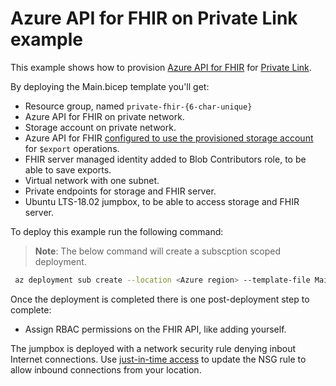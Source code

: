 # Azure API for FHIR on Private Link example

This example shows how to provision [Azure API for FHIR](https://docs.microsoft.com/en-us/azure/healthcare-apis/azure-api-for-fhir/) for [Private Link](https://docs.microsoft.com/en-us/azure/healthcare-apis/azure-api-for-fhir/configure-private-link).

By deploying the Main.bicep template you'll get:

* Resource group, named `private-fhir-{6-char-unique}`
* Azure API for FHIR on private network.
* Storage account on private network.
* Azure API for FHIR [configured to use the provisioned storage account](https://docs.microsoft.com/en-us/azure/healthcare-apis/data-transformation/configure-export-data) for `$export` operations.
* FHIR server managed identity added to Blob Contributors role, to be able to save exports.
* Virtual network with one subnet.
* Private endpoints for storage and FHIR server.
* Ubuntu LTS-18.02 jumpbox, to be able to access storage and FHIR server.

To deploy this example run the following command:

> **Note**: The below command will create a subscption scoped deployment.

```bash
 az deployment sub create --location <Azure region> --template-file Main.bicep --subscription <subscriptionId to deploy to> --parameters adminUsername=<jumpbox username> adminPassword=<jumpbox password>
```

Once the deployment is completed there is one post-deployment step to complete:

* Assign RBAC permissions on the FHIR API, like adding yourself.

The jumpbox is deployed with a network security rule denying inbout Internet connections. Use [just-in-time access](https://docs.microsoft.com/en-us/azure/defender-for-cloud/just-in-time-access-usage?tabs=jit-config-asc%2Cjit-request-asc) to update the NSG rule to allow inbound connections from your location.
